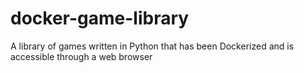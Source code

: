 # docker-game-library
A library of games written in Python that has been Dockerized and is accessible through a web browser
